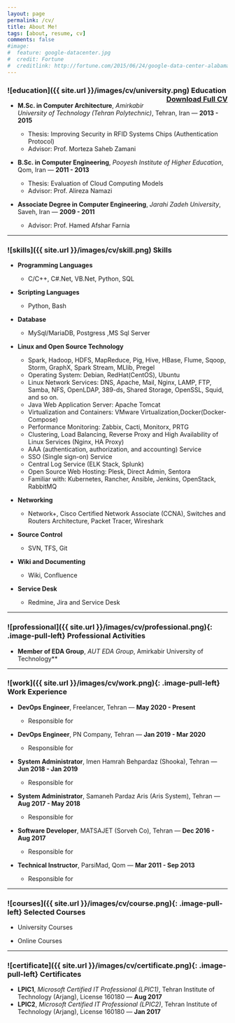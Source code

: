 ```yaml
---
layout: page
permalink: /cv/
title: About Me!
tags: [about, resume, cv]
comments: false
#image:
#  feature: google-datacenter.jpg
#  credit: Fortune
#  creditlink: http://fortune.com/2015/06/24/google-data-center-alabama/
---
```


### ![education]({{ site.url }}/images/cv/university.png) Education <a href="https://ramoghaddam.github.io/cv/" class="btn" style="float:right">Download Full CV</a>

- **M.Sc. in Computer Architecture**, _Amirkabir University of Technology (Tehran Polytechnic)_, Tehran, Iran &mdash; **2013 - 2015**
	- Thesis: Improving Security in RFID Systems Chips (Authentication Protocol)
	- Advisor: Prof. ‪Morteza Saheb Zamani‬

- **B.Sc. in Computer Engineering**, _Pooyesh Institute of Higher Education_, Qom, Iran &mdash; **2011 - 2013**
	- Thesis: Evaluation of Cloud Computing Models
	- Advisor: Prof. Alireza Namazi

- **Associate Degree in Computer Engineering**, _Jarahi Zadeh University_, Saveh, Iran &mdash; **2009 - 2011**
	- Advisor: Prof. Hamed Afshar Farnia
	
---

### ![skills]({{ site.url }}/images/cv/skill.png) Skills

+ **Programming Languages**
	+ C/C++, C#.Net, VB.Net, Python, SQL
	
+ **Scripting Languages**
    + Python, Bash

+ **Database**
	+ MySql/MariaDB, Postgress ,MS Sql Server

+ **Linux and Open Source Technology**
	+ Spark, Hadoop, HDFS, MapReduce, Pig, Hive, HBase, Flume, Sqoop, Storm, GraphX, Spark Stream, MLlib, Pregel
	+ Operating System: Debian, RedHat(CentOS), Ubuntu
	+ Linux Network Services: DNS, Apache, Mail, Nginx, LAMP, FTP, Samba, NFS, OpenLDAP, 389-ds, Shared Storage, OpenSSL, Squid, and so on.
	+ Java Web Application Server: Apache Tomcat
	+ Virtualization and Containers: VMware Virtualization,Docker(Docker-Compose)
	+ Performance Monitoring: Zabbix, Cacti, Monitorx, PRTG
	+ Clustering, Load Balancing, Reverse Proxy and High Availability of Linux Services (Nginx, HA Proxy)
	+ AAA (authentication, authorization, and accounting) Service 
	+ SSO (Single sign-on) Service
	+ Central Log Service (ELK Stack, Splunk)
	+ Open Source Web Hosting: Plesk, Direct Admin, Sentora
	+ Familiar with: Kubernetes, Rancher, Ansible, Jenkins, OpenStack, RabbitMQ
	
+ **Networking**
	+ Network+, Cisco Certified Network Associate (CCNA), Switches and Routers Architecture, Packet Tracer, Wireshark
	
+ **Source Control**
	+ SVN, TFS, Git

+ **Wiki and Documenting**
	+ Wiki, Confluence

+ **Service Desk**
	+ Redmine, Jira and Service Desk

---

### ![professional]({{ site.url }}/images/cv/professional.png){: .image-pull-left} Professional Activities

+ **Member of EDA Group**, _AUT EDA Group_, Amirkabir University of Technology**
---

### ![work]({{ site.url }}/images/cv/work.png){: .image-pull-left} Work Experience

+ **DevOps Engineer**, Freelancer, Tehran &mdash; **May 2020 - Present**
	+ Responsible for 

+ **DevOps Engineer**, PN Company, Tehran &mdash; **Jan 2019 - Mar 2020**
	+ Responsible for 

+ **System Administrator**, Imen Hamrah Behpardaz (Shooka), Tehran &mdash; **Jun 2018 - Jan 2019**
	+ Responsible for 

+ **System Administrator**, Samaneh Pardaz Aris (Aris System), Tehran &mdash; **Aug 2017 - May 2018**
	+ Responsible for 

+ **Software Developer**, MATSAJET (Sorveh Co), Tehran &mdash; **Dec 2016 - Aug 2017**
	+ Responsible for 

+ **Technical Instructor**, ParsiMad, Qom &mdash; **Mar 2011 - Sep 2013**
	+ Responsible for 
	
---

### ![courses]({{ site.url }}/images/cv/course.png){: .image-pull-left} Selected Courses

+ University Courses

+ Online Courses


---

### ![certificate]({{ site.url }}/images/cv/certificate.png){: .image-pull-left} Certificates

+ **LPIC1**, _Microsoft Certified IT Professional (LPIC1)_, Tehran Institute of Technology (Arjang), License 160180 &mdash; **Aug 2017**
+ **LPIC2**, _Microsoft Certified IT Professional (LPIC2)_, Tehran Institute of Technology (Arjang), License 160180 &mdash; **Jan 2017**





